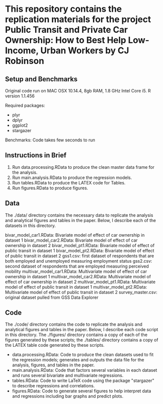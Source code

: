 # This repository contains the replication materials for the project Public Transit and Private Car Ownership: How to Best Help Low-Income, Urban Workers by CJ Robinson

## Setup and Benchmarks

Original code run on MAC OSX 10.14.4, 8gb RAM, 1.8 GHz Intel Core i5. R version 1.1.456 

Required packages:
* plyr
* dplyr
* ggplot2
* stargazer

Benchmarks: Code takes few seconds to run

## Instructions in Brief

1. Run data.processing.RData to produce the clean master data
frame for the analysis.
2. Run main.analysis.RData to produce the regression models.
3. Run tables.RData to produce the LATEX code for Tables.
4. Run figures.RData to produce figures.


## Data

The ./data/ directory
contains the necessary data to replicate the analysis and analytical
figures and tables in the paper. Below, I describe each of the
datasets in this directory.

bivar_model_car1.RData: Bivariate model of effect of car ownership in dataset 1
bivar_model_car2.RData: Bivariate model of effect of car ownership in dataset 2
bivar_model_pt1.RData: Bivariate model of effect of public transit in dataset 1
bivar_model_pt2.RData: Bivariate model of effect of public transit in dataset 2
gss1.csv: first dataset of respondents that are both employed and unemployed measuring employment status
gss2.csv: second dataset of respondents that are employed measuring perceived mobility
multivar_model_car1.RData: Multivariate model of effect of car ownership in dataset 1
multivar_model_car2.RData: Multivariate model of effect of car ownership in dataset 2
multivar_model_pt1.RData: Multivariate model of effect of public transit in dataset 1
multivar_model_pt2.RData: Multivariate model of effect of public transit in dataset 2
survey_master.csv: original dataset pulled from GSS Data Explorer

## Code

The ./code/ directory
contains the code to replicate the analysis and analytical figures
and tables in the paper. Below, I describe each code script in this
directory. The ./figures/ directory contains a copy of each of
the figures generated by these scripts; the ./tables/ directory
contains a copy of the LATEX table code generated by these
scripts.

* data.processing.RData: Code to produce the clean datasets
used to fit the regression models; generates and outputs the
data file for the analysis, figures, and tables in the paper.
* main.analysis.RData: Code that factors several variables in each dataset and runs several bivariate and multivariate regressions.
* tables.RData: Code to write LaTeX code using the package "stargazer" to describe regressions and correlations.
* figures.RData: Code to generate several figures to help interpret data and regressions including bar graphs and predict plots.
